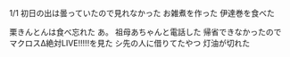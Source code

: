 1/1
初日の出は曇っていたので見れなかった
お雑煮を作った
伊達巻を食べた
	
栗きんとんは食べ忘れた
	あ。
祖母あちゃんと電話した
	帰省できなかったので
マクロスΔ絶対LIVE!!!!!を見た
	シ先の人に借りてたやつ
灯油が切れた